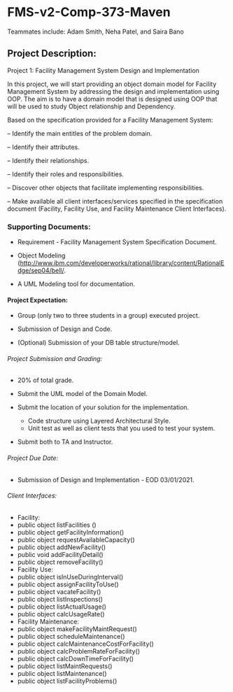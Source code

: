 # FMS-v2-Comp-373-Maven
 Teammates include: Adam Smith, Neha Patel, and Saira Bano
## Project Description:
Project 1: Facility Management System Design and Implementation

In this project, we will start providing an object domain model for Facility Management System by addressing the design and implementation using OOP. The aim is to have a domain model that is designed using OOP that will be used to study Object relationship and Dependency.

Based on the specification provided for a Facility Management System:

– Identify the main entitles of the problem domain.

– Identify their attributes.

– Identify their relationships.

– Identify their roles and responsibilities.

– Discover other objects that facilitate implementing responsibilities.

– Make available all client interfaces/services specified in the specification document (Facility, Facility Use, and Facility Maintenance Client Interfaces).

### Supporting Documents:
 - Requirement - Facility Management System Specification Document.
 
 - Object Modeling (http://www.ibm.com/developerworks/rational/library/content/RationalEdge/sep04/bell/.
 
 - A UML Modeling tool for documentation.
 
#### Project Expectation:
- Group (only two to three students in a group) executed project.

- Submission of Design and Code.

- (Optional) Submission of your DB table structure/model.


###### Project Submission and Grading:
- 20% of total grade.

- Submit the UML model of the Domain Model.

- Submit the location of your solution for the implementation.
   - Code structure using Layered Architectural Style.
   - Unit test as well as client tests that you used to test your system.
   
 - Submit both to TA and Instructor.

###### Project Due Date:
- Submission of Design and Implementation - EOD 03/01/2021.

###### Client Interfaces:

-  Facility:
  - public object listFacilities ()
  - public object getFacilityInformation()
  - public object requestAvailableCapacity() 
  - public object addNewFacility()
  - public void addFacilityDetail()
  - public object removeFacility()
- Facility Use: 
 - public object isInUseDuringInterval()
 - public object assignFacilityToUse()
 - public object vacateFacility()
 - public object listInspections()
 - public object listActualUsage() 
 - public object calcUsageRate()
- Facility Maintenance:
 - public object makeFacilityMaintRequest() 
 - public object scheduleMaintenance()
 - public object calcMaintenanceCostForFacility() 
 - public object calcProblemRateForFacility()
 - public object calcDownTimeForFacility()
 - public object listMaintRequests()
 - public object listMaintenance()
 - public object listFacilityProblems()
